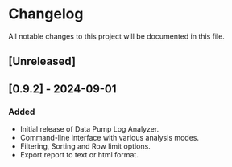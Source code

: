 # Changelog

All notable changes to this project will be documented in this file.

## [Unreleased]

## [0.9.2] - 2024-09-01

### Added
- Initial release of Data Pump Log Analyzer.
- Command-line interface with various analysis modes.
- Filtering, Sorting and Row limit options.
- Export report to text or html format.
